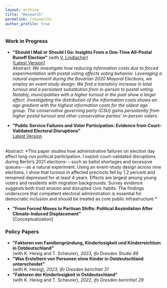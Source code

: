 ```yaml
---
layout: archive
title: "Research"
permalink: /research/
author_profile: true
---
```


### Work in Progress

- **"Should I Mail or Should I Go: Insights From a One-Time All-Postal Runoff Election"** (with [V. Lindlacher](http://www.lindlacher.com/)) <br>
[[Latest Version](http://www.lindlacher.com/upload/voting_all_postal.pdf)] <br>
Abstract: *We investigate how reducing information costs due to forced experimentation with postal voting affects voting behavior. Leveraging a natural experiment during the Bavarian 2020 Mayoral Elections, we employ an event study design. We find a transitory increase in total turnout and a persistent substitution from in-person to postal voting. Notably, municipalities with a higher turnout in the past show a larger effect. Investigating the distribution of the information costs shows an age gradient with the highest information costs for the oldest age group. The conservative governing party (CSU) gains persistently from higher postal turnout and other conservative parties' in-person voters.*
  
- **"Public Service Failures and Voter Participation: Evidence from Court-Validated Electoral Disruptions"** <br> [Latest Version](https://mariuskroeper.github.io/files/Kroeper_2025_Public_Service_Failures_and_Voter_Participation.pdf)
 <br>
Abstract: *This paper studies how administrative failures on election day affect long-run political participation. I exploit court-validated disruptions during Berlin’s 2021 elections---such as ballot shortages and excessive queues---as a natural experiment. Using an event-study design across nine elections, I show that turnout in affected precincts fell by 1.2 percent and remained depressed for at least 4 years. Effects are largest among young voters and residents with migration backgrounds. Survey evidence suggests both trust erosion and disrupted civic habits. The findings underscore that competent electoral administration is essential for democratic inclusion and should be treated as core public infrastructure.*

- **"From Forced Moves to Partisan Shifts: Political Assimilation After Climate-Induced Displacement"** <br>
  [Conceptualization]


### Policy Papers

- **"Faktoren von Familiengründung, Kinderlosigkeit und Kinderreichtum in Ostdeutschland"** <br>
(with K. Heisig and T. Scheurer), *2023, ifo Dresden Studie 89*
- **"Was Ersteltern von Personen ohne Kinder in Ostdeutschland unterscheidet"** <br>
(with K. Heisig), *2023, ifo Dresden berichtet 31*
- **"Faktoren der Kinderlosigkeit in Ostdeutschland"** <br>
(with K. Heisig and T. Scheurer), *2022, ifo Dresden berichtet 29*
